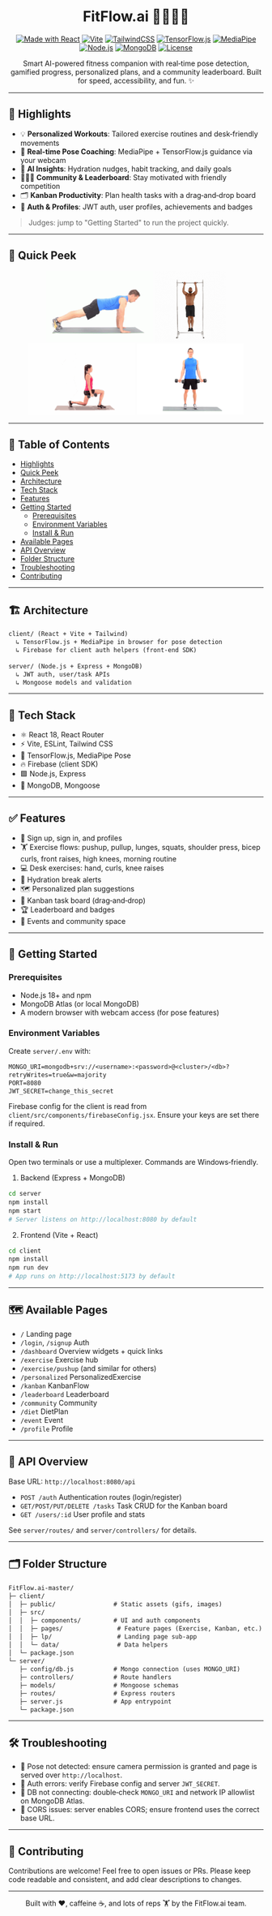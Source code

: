 <div align="center">

# FitFlow.ai 🏃‍♂️🤖💪

[![Made with React](https://img.shields.io/badge/Frontend-React%2018-61DAFB?logo=react&logoColor=white)](https://react.dev)
[![Vite](https://img.shields.io/badge/Bundler-Vite%206-646CFF?logo=vite&logoColor=white)](https://vitejs.dev)
[![TailwindCSS](https://img.shields.io/badge/Styling-Tailwind%20CSS-38B2AC?logo=tailwindcss&logoColor=white)](https://tailwindcss.com)
[![TensorFlow.js](https://img.shields.io/badge/AI-TensorFlow.js-FF6F00?logo=tensorflow&logoColor=white)](https://www.tensorflow.org/js)
[![MediaPipe](https://img.shields.io/badge/Pose-MediaPipe-4285F4?logo=google&logoColor=white)](https://developers.google.com/mediapipe)
[![Node.js](https://img.shields.io/badge/Backend-Node.js%20%2B%20Express-339933?logo=node.js&logoColor=white)](https://nodejs.org)
[![MongoDB](https://img.shields.io/badge/DB-MongoDB-47A248?logo=mongodb&logoColor=white)](https://www.mongodb.com)
[![License](https://img.shields.io/badge/License-MIT-black)](LICENSE)

Smart AI-powered fitness companion with real‑time pose detection, gamified progress, personalized plans, and a community leaderboard. Built for speed, accessibility, and fun. ✨

</div>

---

## 🌟 Highlights

- 💡 **Personalized Workouts**: Tailored exercise routines and desk‑friendly movements
- 🎥 **Real‑time Pose Coaching**: MediaPipe + TensorFlow.js guidance via your webcam
- 🧠 **AI Insights**: Hydration nudges, habit tracking, and daily goals
- 🧑‍🤝‍🧑 **Community & Leaderboard**: Stay motivated with friendly competition
- 🗂️ **Kanban Productivity**: Plan health tasks with a drag‑and‑drop board
- 🔐 **Auth & Profiles**: JWT auth, user profiles, achievements and badges

> Judges: jump to "Getting Started" to run the project quickly.

---

## 📸 Quick Peek

<div align="center">

<img src="client/public/pushup.gif" height="140" alt="pushup" />
<img src="client/public/pullup.gif" height="140" alt="pullup" />
<img src="client/public/lunges.gif" height="140" alt="lunges" />
<img src="client/public/bicep.gif" height="140" alt="bicep curls" />

</div>

---

## 🧭 Table of Contents

- [Highlights](#-highlights)
- [Quick Peek](#-quick-peek)
- [Architecture](#-architecture)
- [Tech Stack](#-tech-stack)
- [Features](#-features)
- [Getting Started](#-getting-started)
  - [Prerequisites](#prerequisites)
  - [Environment Variables](#environment-variables)
  - [Install & Run](#install--run)
- [Available Pages](#-available-pages)
- [API Overview](#-api-overview)
- [Folder Structure](#-folder-structure)
- [Troubleshooting](#-troubleshooting)
- [Contributing](#-contributing)

---

## 🏗️ Architecture

```
client/ (React + Vite + Tailwind)
  ↳ TensorFlow.js + MediaPipe in browser for pose detection
  ↳ Firebase for client auth helpers (front-end SDK)

server/ (Node.js + Express + MongoDB)
  ↳ JWT auth, user/task APIs
  ↳ Mongoose models and validation
```

---

## 🧰 Tech Stack

- ⚛️ React 18, React Router
- ⚡ Vite, ESLint, Tailwind CSS
- 🧠 TensorFlow.js, MediaPipe Pose
- 🔥 Firebase (client SDK)
- 🟩 Node.js, Express
- 🍃 MongoDB, Mongoose

---

## ✅ Features

- 👤 Sign up, sign in, and profiles
- 🏋️ Exercise flows: pushup, pullup, lunges, squats, shoulder press, bicep curls, front raises, high knees, morning routine
- 💻 Desk exercises: hand, curls, knee raises
- 🧃 Hydration break alerts
- 🗺️ Personalized plan suggestions
- 🧱 Kanban task board (drag‑and‑drop)
- 🏆 Leaderboard and badges
- 🎪 Events and community space

---

## 🚀 Getting Started

### Prerequisites

- Node.js 18+ and npm
- MongoDB Atlas (or local MongoDB)
- A modern browser with webcam access (for pose features)

### Environment Variables

Create `server/.env` with:

```
MONGO_URI=mongodb+srv://<username>:<password>@<cluster>/<db>?retryWrites=true&w=majority
PORT=8080
JWT_SECRET=change_this_secret
```

Firebase config for the client is read from `client/src/components/firebaseConfig.jsx`. Ensure your keys are set there if required.

### Install & Run

Open two terminals or use a multiplexer. Commands are Windows‑friendly.

1) Backend (Express + MongoDB)

```bash
cd server
npm install
npm start
# Server listens on http://localhost:8080 by default
```

2) Frontend (Vite + React)

```bash
cd client
npm install
npm run dev
# App runs on http://localhost:5173 by default
```

---

## 🗺️ Available Pages

- `/` Landing page
- `/login`, `/signup` Auth
- `/dashboard` Overview widgets + quick links
- `/exercise` Exercise hub
- `/exercise/pushup` (and similar for others)
- `/personalized` PersonalizedExercise
- `/kanban` KanbanFlow
- `/leaderboard` Leaderboard
- `/community` Community
- `/diet` DietPlan
- `/event` Event
- `/profile` Profile

---

## 🔌 API Overview

Base URL: `http://localhost:8080/api`

- `POST /auth` Authentication routes (login/register)
- `GET/POST/PUT/DELETE /tasks` Task CRUD for the Kanban board
- `GET /users/:id` User profile and stats

See `server/routes/` and `server/controllers/` for details.

---

## 🗂️ Folder Structure

```
FitFlow.ai-master/
├─ client/
│  ├─ public/                # Static assets (gifs, images)
│  ├─ src/
│  │  ├─ components/         # UI and auth components
│  │  ├─ pages/               # Feature pages (Exercise, Kanban, etc.)
│  │  ├─ lp/                  # Landing page sub-app
│  │  └─ data/                # Data helpers
│  └─ package.json
└─ server/
   ├─ config/db.js           # Mongo connection (uses MONGO_URI)
   ├─ controllers/           # Route handlers
   ├─ models/                # Mongoose schemas
   ├─ routes/                # Express routers
   ├─ server.js              # App entrypoint
   └─ package.json
```

---

## 🛠️ Troubleshooting

- 🧩 Pose not detected: ensure camera permission is granted and page is served over `http://localhost`.
- 🔑 Auth errors: verify Firebase config and server `JWT_SECRET`.
- 🌿 DB not connecting: double‑check `MONGO_URI` and network IP allowlist on MongoDB Atlas.
- 🧵 CORS issues: server enables CORS; ensure frontend uses the correct base URL.

---

## 🤝 Contributing

Contributions are welcome! Feel free to open issues or PRs. Please keep code readable and consistent, and add clear descriptions to changes.

---

<div align="center">

Built with ❤️, caffeine ☕, and lots of reps 🏋️ by the FitFlow.ai team.

</div>
